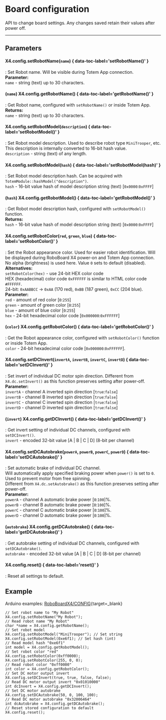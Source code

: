 # Board configuration

API to change board settings. Any changes saved retain their values after power off.  

***

## Parameters

#### X4.config.setRobotName(`name`) { data-toc-label='setRobotName()' }
: Set Robot name. Will be visible during Totem App connection.  
**Parameter:**  
`name` - string (text) up to 30 characters.  

#### (`name`) X4.config.getRobotName() { data-toc-label='getRobotName()' }
: Get Robot name, configured with `setRobotName()` or inside Totem App.  
**Returns:**  
`name` - string (text) up to 30 characters.  

#### X4.config.setRobotModel(`description`) { data-toc-label='setRobotModel()' }
: Set Robot model description. Used to describe robot type `MiniTrooper`, etc.  
This description is internally converted to 16-bit hash value.  
`description` - string (text) of any length.  

#### X4.config.setRobotModel(`hash`) { data-toc-label='setRobotModel(hash)' }
: Set Robot model description hash. Can be acquired with `TotemModule::hashModel("description")`.  
`hash` - 16-bit value hash of model description string (text) [`0x0000`:`0xFFFF`]  

#### (`hash`) X4.config.getRobotModel() { data-toc-label='getRobotModel()' }
: Get Robot model description hash, configured with `setRobotModel()` function.  
**Returns:**  
`hash` - 16-bit value hash of model description string (text) [`0x0000`:`0xFFFF`]  

#### X4.config.setRobotColor(`red`, `green`, `blue`) { data-toc-label='setRobotColor()' }
: Set the Robot appearance color. Used for easier robot identification. Will be displayed during RoboBoard X4 power-on and Totem App connection. No alpha (brightness) is used here. Value `0` sets to default (disabled).  
**Alternatives:**  
`setRobotColor(hex)` - use 24-bit HEX color code  
HEX (hexadecimal) color code `0xFFFFFF` is similar to HTML color code `#FFFFFF`.  
24-bit: `0xAABBCC` -> `0xAA` (170 red), `0xBB` (187 green), `0xCC` (204 blue).  
**Parameter:**  
`red` - amount of red color [`0`:`255`]  
`green` - amount of green color [`0`:`255`]  
`blue` - amount of blue color [`0`:`255`]  
`hex` - 24-bit hexadecimal color code [`0x000000`:`0xFFFFFF`]  

#### (`color`) X4.config.getRobotColor() { data-toc-label='getRobotColor()' }
: Get the Robot appearance color, configured with `setRobotColor()` function or inside Totem App.  
`color` - 24-bit hexadecimal color code [`0x000000`:`0xFFFFFF`].  

#### X4.config.setDCInvert(`invertA`, `invertB`, `invertC`, `invertD`) { data-toc-label='setDCInvert()' }
: Set invert of individual DC motor spin direction. Different from `X4.dc.setInvert()` as this function preserves setting after power-off.  
**Parameter:**  
`invertA` - channel A inverted spin direction [`true`:`false`]  
`invertB` - channel B inverted spin direction [`true`:`false`]  
`invertC` - channel C inverted spin direction [`true`:`false`]  
`invertD` - channel D inverted spin direction [`true`:`false`]  

#### (`invert`) X4.config.getDCInvert() { data-toc-label='getDCInvert()' }
: Get invert setting of individual DC channels, configured with `setDCInvert()`.  
`invert` - encoded 32-bit value [A | B | C | D] (8-bit per channel)  

#### X4.config.setDCAutobrake(`powerA`, `powerB`, `powerC`, `powerD`) { data-toc-label='setDCAutobrake()' }
: Set automatic brake of individual DC channel.  
Will automatically apply specified braking power when `power()` is set to `0`.  
Used to prevent motor from free spinning.  
Different from `X4.dc.setAutobrake()` as this function preserves setting after power-off.  
**Parameter:**  
`powerA` - channel A automatic brake power [`0`:`100`]%.  
`powerB` - channel B automatic brake power [`0`:`100`]%.  
`powerC` - channel C automatic brake power [`0`:`100`]%.  
`powerD` - channel D automatic brake power [`0`:`100`]%.  

#### (`autobrake`) X4.config.getDCAutobrake() { data-toc-label='getDCAutobrake()' }
: Get autobrake setting of individual DC channels, configured with `setDCAutobrake()`.  
`autobrake` - encoded 32-bit value [A | B | C | D] (8-bit per channel)  

#### X4.config.reset() { data-toc-label='reset()' }
: Reset all settings to default.  

## Example

Arduino examples: [RoboBoardX4/CONFIG](https://github.com/totemmaker/TotemArduinoBoards/tree/master/libraries/TotemX4/examples/CONFIG){target=_blank}

```arduino
// Set robot name to "My Robot"
X4.config.setRobotName("My Robot");
// Read robot name "My Robot"
char *name = X4.config.getRobotName();
// Set robot model
X4.config.setRobotModel("MiniTrooper"); // Set string
X4.config.setRobotModel(0xe6f1); // Set hash (int)
// Read model hash "0xe6f1"
int model = X4.config.getRobotModel();
// Set robot color "red"
X4.config.setRobotColor(0xff0000);
X4.config.setRobotColor(255, 0, 0);
// Read robot color "0xff0000"
int color = X4.config.getRobotColor();
// Set DC motor output invert
X4.config.setDCInvert(true, true, false, false);
// Read DC motor output invert "0x01010000"
int dcInvert = X4.config.getDCInvert();
// Set DC motor autobrake
X4.config.setDCAutobrake(50, 0, 100, 100);
// Read DC motor autobrake "0x32006464"
int dcAutobrake = X4.config.getDCAutobrake();
// Reset stored configuration to default
X4.config.reset();
```